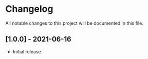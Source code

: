 # Changelog
All notable changes to this project will be documented in this file.

## [1.0.0] - 2021-06-16

- Initial release.
